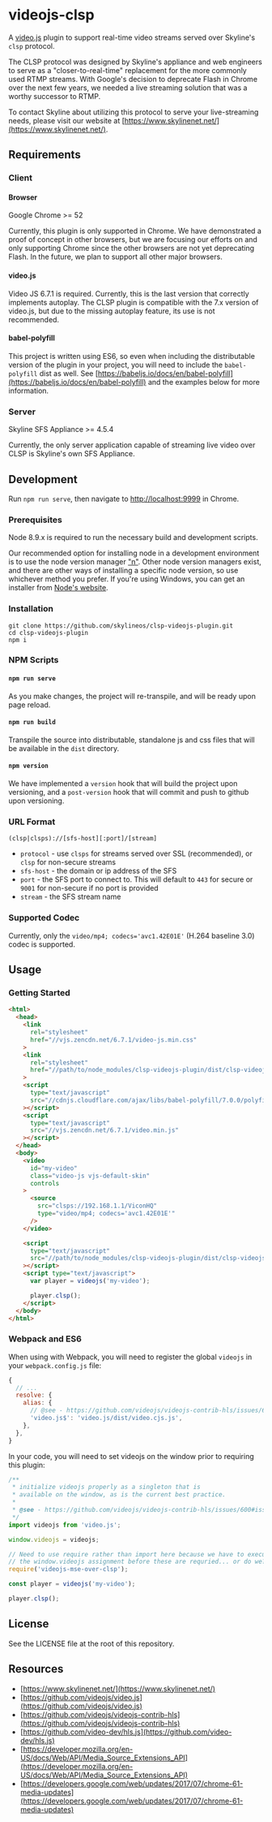 # videojs-clsp

A [video.js](https://github.com/videojs/video.js) plugin to support real-time video streams served over Skyline's `clsp` protocol.

The CLSP protocol was designed by Skyline's appliance and web engineers to serve as a "closer-to-real-time" replacement for the more commonly used RTMP streams.  With Google's decision to deprecate Flash in Chrome over the next few years, we needed a live streaming solution that was a worthy successor to RTMP.

To contact Skyline about utilizing this protocol to serve your live-streaming needs, please visit our website at [https://www.skylinenet.net/](https://www.skylinenet.net/).


## Requirements

### Client

#### Browser

Google Chrome >= 52

Currently, this plugin is only supported in Chrome.  We have demonstrated a proof of concept in other browsers, but we are focusing our efforts on and only supporting Chrome since the other browsers are not yet deprecating Flash.  In the future, we plan to support all other major browsers.

#### video.js

Video JS 6.7.1 is required.  Currently, this is the last version that correctly implements autoplay.  The CLSP plugin is compatible with the 7.x version of video.js, but due to the missing autoplay feature, its use is not recommended.

#### babel-polyfill

This project is written using ES6, so even when including the distributable version of the plugin in your project, you will need to include the `babel-polyfill` dist as well.  See [https://babeljs.io/docs/en/babel-polyfill](https://babeljs.io/docs/en/babel-polyfill) and the examples below for more information.


### Server

Skyline SFS Appliance >= 4.5.4

Currently, the only server application capable of streaming live video over CLSP is Skyline's own SFS Appliance.


## Development

Run `npm run serve`, then navigate to [http://localhost:9999](http://localhost:9999) in Chrome.

### Prerequisites

Node 8.9.x is required to run the necessary build and development scripts.

Our recommended option for installing node in a development environment is to use the node version manager ["n"](https://github.com/tj/n).  Other node version managers exist, and there are other ways of installing a specific node version, so use whichever method you prefer.  If you're using Windows, you can get an installer from [Node's website](https://nodejs.org/en/download/).

### Installation

```
git clone https://github.com/skylineos/clsp-videojs-plugin.git
cd clsp-videojs-plugin
npm i
```

### NPM Scripts

#### `npm run serve`

As you make changes, the project will re-transpile, and will be ready upon page reload.

#### `npm run build`

Transpile the source into distributable, standalone js and css files that will be available in the `dist` directory.

#### `npm version`

We have implemented a `version` hook that will build the project upon versioning, and a `post-version` hook that will commit and push to github upon versioning.


### URL Format

`(clsp|clsps)://[sfs-host][:port]/[stream]`

* `protocol` - use `clsps` for streams served over SSL (recommended), or `clsp` for non-secure streams
* `sfs-host` - the domain or ip address of the SFS
* `port` - the SFS port to connect to.  This will default to `443` for secure or `9001` for non-secure if no port is provided
* `stream` - the SFS stream name


### Supported Codec

Currently, only the `video/mp4; codecs='avc1.42E01E'` (H.264 baseline 3.0) codec is supported.


## Usage

### Getting Started

```html
<html>
  <head>
    <link
      rel="stylesheet"
      href="//vjs.zencdn.net/6.7.1/video-js.min.css"
    >
    <link
      rel="stylesheet"
      href="//path/to/node_modules/clsp-videojs-plugin/dist/clsp-videojs-plugin.min.css"
    >
    <script
      type="text/javascript"
      src="//cdnjs.cloudflare.com/ajax/libs/babel-polyfill/7.0.0/polyfill.min.js"
    ></script>
    <script
      type="text/javascript"
      src="//vjs.zencdn.net/6.7.1/video.min.js"
    ></script>
  </head>
  <body>
    <video
      id="my-video"
      class="video-js vjs-default-skin"
      controls
    >
      <source
        src="clsps://192.168.1.1/ViconHQ"
        type="video/mp4; codecs='avc1.42E01E'"
      />
    </video>

    <script
      type="text/javascript"
      src="//path/to/node_modules/clsp-videojs-plugin/dist/clsp-videojs-plugin.min.js"
    ></script>
    <script type="text/javascript">
      var player = videojs('my-video');

      player.clsp();
    </script>
  </body>
</html>
```

### Webpack and ES6

When using with Webpack, you will need to register the global `videojs` in your `webpack.config.js` file:

```javascript
{
  // ...
  resolve: {
    alias: {
      // @see - https://github.com/videojs/videojs-contrib-hls/issues/600#issuecomment-321281442
      'video.js$': 'video.js/dist/video.cjs.js',
    },
  },
}
```

In your code, you will need to set videojs on the window prior to requiring this plugin:

```javascript
/**
 * initialize videojs properly as a singleton that is
 * available on the window, as is the current best practice.
 *
 * @see - https://github.com/videojs/videojs-contrib-hls/issues/600#issuecomment-321281442
 */
import videojs from 'video.js';

window.videojs = videojs;

// Need to use require rather than import here because we have to execute
// the window.videojs assignment before these are requried... or do we?
require('videojs-mse-over-clsp');

const player = videojs('my-video');

player.clsp();
```

## License

See the LICENSE file at the root of this repository.


## Resources

* [https://www.skylinenet.net/](https://www.skylinenet.net/)
* [https://github.com/videojs/video.js](https://github.com/videojs/video.js)
* [https://github.com/videojs/videojs-contrib-hls](https://github.com/videojs/videojs-contrib-hls)
* [https://github.com/video-dev/hls.js](https://github.com/video-dev/hls.js)
* [https://developer.mozilla.org/en-US/docs/Web/API/Media_Source_Extensions_API](https://developer.mozilla.org/en-US/docs/Web/API/Media_Source_Extensions_API)
* [https://developers.google.com/web/updates/2017/07/chrome-61-media-updates](https://developers.google.com/web/updates/2017/07/chrome-61-media-updates)
